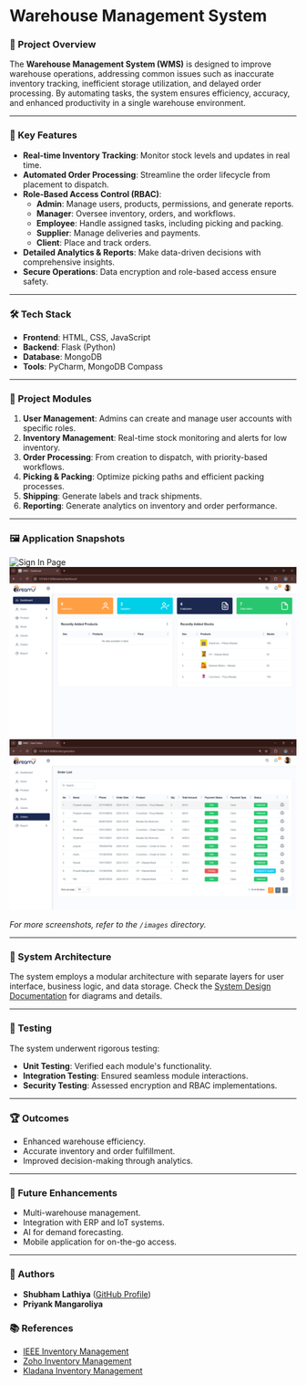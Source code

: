 # Warehouse Management System

### 📄 Project Overview
The **Warehouse Management System (WMS)** is designed to improve warehouse operations, addressing common issues such as inaccurate inventory tracking, inefficient storage utilization, and delayed order processing. By automating tasks, the system ensures efficiency, accuracy, and enhanced productivity in a single warehouse environment.

---

### 🎯 Key Features
- **Real-time Inventory Tracking**: Monitor stock levels and updates in real time.
- **Automated Order Processing**: Streamline the order lifecycle from placement to dispatch.
- **Role-Based Access Control (RBAC)**:
  - **Admin**: Manage users, products, permissions, and generate reports.
  - **Manager**: Oversee inventory, orders, and workflows.
  - **Employee**: Handle assigned tasks, including picking and packing.
  - **Supplier**: Manage deliveries and payments.
  - **Client**: Place and track orders.
- **Detailed Analytics & Reports**: Make data-driven decisions with comprehensive insights.
- **Secure Operations**: Data encryption and role-based access ensure safety.

---

### 🛠️ Tech Stack
- **Frontend**: HTML, CSS, JavaScript
- **Backend**: Flask (Python)
- **Database**: MongoDB
- **Tools**: PyCharm, MongoDB Compass

---

### 🚀 Project Modules
1. **User Management**: Admins can create and manage user accounts with specific roles.
2. **Inventory Management**: Real-time stock monitoring and alerts for low inventory.
3. **Order Processing**: From creation to dispatch, with priority-based workflows.
4. **Picking & Packing**: Optimize picking paths and efficient packing processes.
5. **Shipping**: Generate labels and track shipments.
6. **Reporting**: Generate analytics on inventory and order performance.

---

### 🖼️ Application Snapshots
![Sign In Page](./images/sign_in.png)
![Admin Dashboard](./images/admin_dashboard.png)
![Order Management](./images/order_management.png)

*For more screenshots, refer to the `/images` directory.*

---

### 📑 System Architecture
The system employs a modular architecture with separate layers for user interface, business logic, and data storage. Check the [System Design Documentation](./docs/system_architecture.md) for diagrams and details.

---

### 🧪 Testing
The system underwent rigorous testing:
- **Unit Testing**: Verified each module's functionality.
- **Integration Testing**: Ensured seamless module interactions.
- **Security Testing**: Assessed encryption and RBAC implementations.

---

### 🏆 Outcomes
- Enhanced warehouse efficiency.
- Accurate inventory and order fulfillment.
- Improved decision-making through analytics.

---

### 🌟 Future Enhancements
- Multi-warehouse management.
- Integration with ERP and IoT systems.
- AI for demand forecasting.
- Mobile application for on-the-go access.

---

### 📜 Authors
- **Shubham Lathiya** ([GitHub Profile](https://github.com/your-github))
- **Priyank Mangaroliya**

### 📚 References
- [IEEE Inventory Management](https://ieeexplore.ieee.org/document/278253)
- [Zoho Inventory Management](https://www.zoho.com/in/inventory/)
- [Kladana Inventory Management](https://www.kladana.com/product-tour/inventory-management/)

